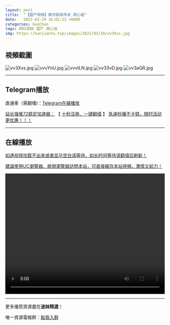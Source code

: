 ```yaml
---
layout: post
title:  "【国产视频】都市狐妖传说 胡心瑶"
date:   2022-03-19 16:02:22 +0800
categories: GuoChan
tags: 网红视频 国产 胡心瑶
img: https://kanjiantu.top/images/2022/03/19/vv3Xxs.jpg
---
```



## 視頻截圖

![vv3Xxs.jpg](https://kanjiantu.top/images/2022/03/19/vv3Xxs.jpg)
![vvvYnU.jpg](https://kanjiantu.top/images/2022/03/19/vvvYnU.jpg)
![vvvtLN.jpg](https://kanjiantu.top/images/2022/03/19/vvvtLN.jpg)
![vv33vD.jpg](https://kanjiantu.top/images/2022/03/19/vv33vD.jpg)
![vv3aQR.jpg](https://kanjiantu.top/images/2022/03/19/vv3aQR.jpg)

* * *
## Telegram播放

直通車（需翻墻)：[Telegram在線播放](https://t.me/mimeijingxuan/200)

<u>站长强推72稳定加速器：</u> 【 [十秒注册、一键翻墙](https://www.mimei.blog/skip/vpn.html) 】
<u>  急速秒播不卡顿，限时活动更优惠！！！</u>
* * *
## 在線播放
<u>如遇视频加载不出来或者显示空白请等待，如长时间等待请翻墙后刷新！</u>

<u>建議使用UC瀏覽器、歐朋瀏覽器訪問本站，可直接緩存本站視頻，激情又給力！</u>
<center><video src="https://cdn.publer.io/uploads/videos/6247127bdb279731bbdeaac6/9c28c941bf8ba20ac9db9dcd78a1c37b.mp4" width="100%" height="380px" controls="controls"></video></center>

* * *
更多優質資源盡在**迷妹精選**！

唯一資源電報群：[點我入群](https://t.me/mimeijingxuan)


